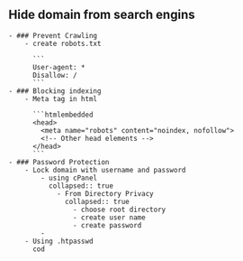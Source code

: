 ## Hide domain from search engins
	- ### Prevent Crawling
		- create robots.txt 
		  
		  ```
		  User-agent: *
		  Disallow: /
		  ```
	- ### Blocking indexing
		- Meta tag in html
		  
		  ```htmlembedded
		  <head>
		    <meta name="robots" content="noindex, nofollow">
		    <!-- Other head elements -->
		  </head>
		  ```
	- ### Password Protection
		- Lock domain with username and password
			- using cPanel
			  collapsed:: true
				- From Directory Privacy
				  collapsed:: true
					- choose root directory
					- create user name
					- create password
			-
		- Using .htpasswd 
		  cod